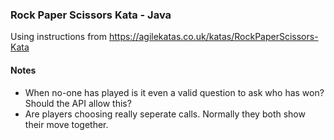 ### Rock Paper Scissors Kata - Java

Using instructions from https://agilekatas.co.uk/katas/RockPaperScissors-Kata

#### Notes

- When no-one has played is it even a valid question to ask who has won? Should the API allow this?
- Are players choosing really seperate calls. Normally they both show their move together.

